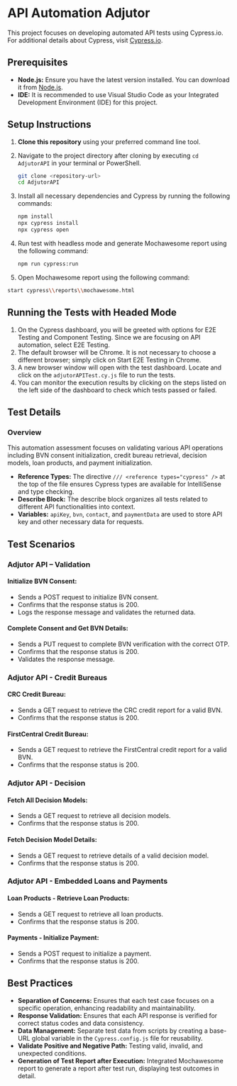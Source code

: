 # API Automation Adjutor

This project focuses on developing automated API tests using Cypress.io. For additional details about Cypress, visit [Cypress.io](https://www.cypress.io).

## Prerequisites

- **Node.js:** Ensure you have the latest version installed. You can download it from [Node.js](https://nodejs.org/).
- **IDE:** It is recommended to use Visual Studio Code as your Integrated Development Environment (IDE) for this project.

## Setup Instructions

1. **Clone this repository** using your preferred command line tool.
2. Navigate to the project directory after cloning by executing `cd AdjutorAPI` in your terminal or PowerShell.

   ```bash
   git clone <repository-url>
   cd AdjutorAPI
   ```

3. Install all necessary dependencies and Cypress by running the following commands:

   ```bash
   npm install
   npx cypress install
   npx cypress open
   ```

4. Run test with headless mode and generate Mochawesome report using the following command:

   ```bash
   npm run cypress:run
   ```
5. Open Mochawesome report using the following command:

  ```bash
  start cypress\\reports\\mochawesome.html
  ```

## Running the Tests with Headed Mode
1. On the Cypress dashboard, you will be greeted with options for E2E Testing and Component Testing. Since we are focusing on API automation, select E2E Testing.
2. The default browser will be Chrome. It is not necessary to choose a different browser; simply click on Start E2E Testing in Chrome.
3. A new browser window will open with the test dashboard. Locate and click on the `adjutorAPITest.cy.js` file to run the tests.
4. You can monitor the execution results by clicking on the steps listed on the left side of the dashboard to check which tests passed or failed.

## Test Details
### Overview
This automation assessment focuses on validating various API operations including BVN consent initialization, credit bureau retrieval, decision models, loan products, and payment initialization.
- **Reference Types:** The directive `/// <reference types="cypress" />` at the top of the file ensures Cypress types are available for IntelliSense and type checking.
- **Describe Block:** The describe block organizes all tests related to different API functionalities into context.
- **Variables:** `apiKey`, `bvn`, `contact`, and `paymentData` are used to store API key and other necessary data for requests.

## Test Scenarios

### Adjutor API – Validation

#### Initialize BVN Consent:
- Sends a POST request to initialize BVN consent.
- Confirms that the response status is 200.
- Logs the response message and validates the returned data.

#### Complete Consent and Get BVN Details:
- Sends a PUT request to complete BVN verification with the correct OTP.
- Confirms that the response status is 200.
- Validates the response message.

### Adjutor API - Credit Bureaus

#### CRC Credit Bureau:
- Sends a GET request to retrieve the CRC credit report for a valid BVN.
- Confirms that the response status is 200.

#### FirstCentral Credit Bureau:
- Sends a GET request to retrieve the FirstCentral credit report for a valid BVN.
- Confirms that the response status is 200.

### Adjutor API - Decision

#### Fetch All Decision Models:
- Sends a GET request to retrieve all decision models.
- Confirms that the response status is 200.

#### Fetch Decision Model Details:
- Sends a GET request to retrieve details of a valid decision model.
- Confirms that the response status is 200.

### Adjutor API - Embedded Loans and Payments

#### Loan Products - Retrieve Loan Products:
- Sends a GET request to retrieve all loan products.
- Confirms that the response status is 200.

#### Payments - Initialize Payment:
- Sends a POST request to initialize a payment.
- Confirms that the response status is 200.

## Best Practices
- **Separation of Concerns:** Ensures that each test case focuses on a specific operation, enhancing readability and maintainability.
- **Response Validation:** Ensures that each API response is verified for correct status codes and data consistency.
- **Data Management:** Separate test data from scripts by creating a base-URL global variable in the `Cypress.config.js` file for reusability.
- **Validate Positive and Negative Path:** Testing valid, invalid, and unexpected conditions.
- **Generation of Test Report after Execution:** Integrated Mochawesome report to generate a report after test run, displaying test outcomes in detail.

